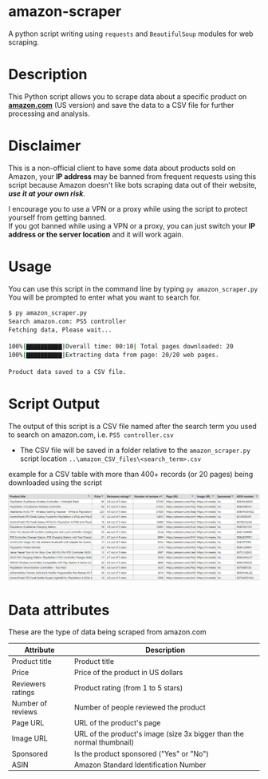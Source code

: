 
# **amazon-scraper**

A python script writing using `requests` and `BeautifulSoup` modules for web scraping.

# Description

This Python script allows you to scrape data about a specific product on [**amazon.com**](https://amazon.com) (US version) and save the data to a CSV file for further processing and analysis.

# Disclaimer

This is a non-official client to have some data about products sold on Amazon, your **IP address** may be banned from frequent requests using this script because Amazon doesn't like bots scraping data out of their website, ***use it at your own risk***.

I encourage you to use a VPN or a proxy while using the script to protect yourself from getting banned.<br>
If you got banned while using a VPN or a proxy, you can just switch your **IP address or the server location** and it will work again.

# Usage

You can use this script in the command line by typing `py amazon_scraper.py`
You will be prompted to enter what you want to search for.

```bash
$ py amazon_scraper.py
Search amazon.com: PS5 controller
Fetching data, Please wait...

100%|▇▇▇▇▇▇▇▇▇▇|Overall time: 00:10| Total pages downloaded: 20
100%|▇▇▇▇▇▇▇▇▇▇|Extracting data from page: 20/20 web pages.

Product data saved to a CSV file.
```

# Script Output

The output of this script is a CSV file named after the search term you used to search on amazon.com, i.e. `PS5 controller.csv`

- The CSV file will be saved in a folder relative to the `amazon_scraper.py` script location `..\amazon_CSV_files\<search_term>.csv`

example for a CSV table with more than 400+ records (or 20 pages) being downloaded using the script

![CSV table example](./Images/CSV_table_example.jpg)

# Data attributes

These are the type of data being scraped from amazon.com

| Attribute | Description |
| --------- | ----------- |
| Product title | Product title |
| Price | Price of the product in US dollars |
| Reviewers ratings | Product rating (from 1 to 5 stars) |
| Number of reviews | Number of people reviewed the product |
| Page URL | URL of the product's page |
| Image URL | URL of the product's image (size 3x bigger than the normal thumbnail) |
| Sponsored | Is the product sponsored ("Yes" or "No")
| ASIN | Amazon Standard Identification Number |

